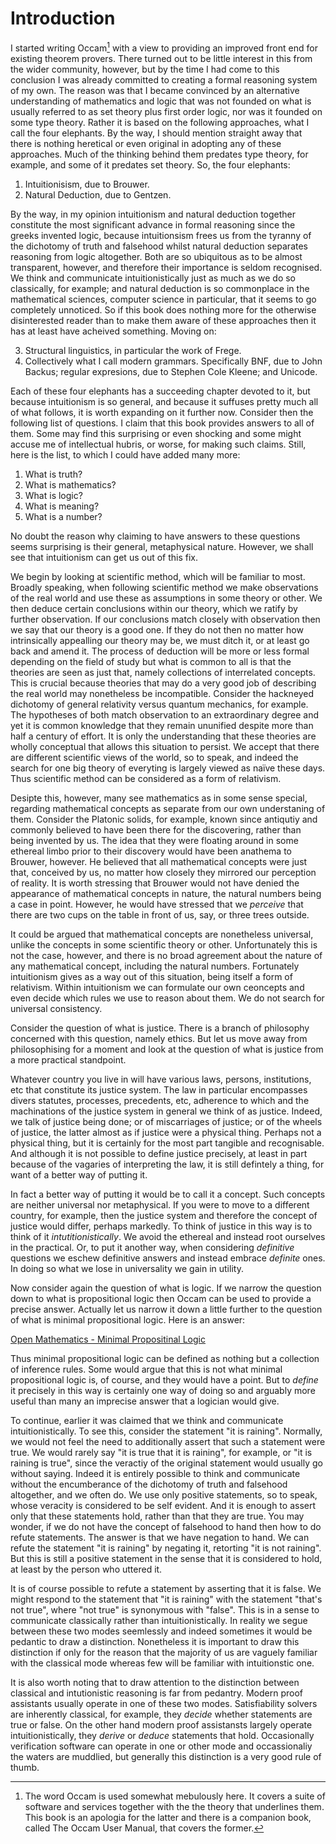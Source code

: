 # Introduction

I started writing Occam[^1] with a view to providing an improved front end for existing theorem provers.
There turned out to be little interest in this from the wider community, however, but by the time I had come to this conclusion I was already committed to creating a formal reasoning system of my own.
The reason was that I became convinced by an alternative understanding of mathematics and logic that was not founded on what is usually referred to as set theory plus first order logic, nor was it founded on some type theory. 
Rather it is based on the following approaches, what I call the four elephants.
By the way, I should mention straight away that there is nothing heretical or even original in adopting any of these approaches.
Much of the thinking behind them predates type theory, for example, and some of it predates set theory.
So, the four elephants:

1. Intuitionisism, due to Brouwer.
2. Natural Deduction, due to Gentzen.

By the way, in my opinion intuitionism and natural deduction together constitute the most significant advance in formal reasoning since the greeks invented logic,
because intuitionsism frees us from the tyranny of the dichotomy of truth and falsehood whilst natural deduction separates reasoning from logic altogether.
Both are so ubiquitous as to be almost transparent, however, and therefore their importance is seldom recognised.
We think and communicate intuitionistically just as much as we do so classically, for example;
and natural deduction is so commonplace in the mathematical sciences, computer science in particular, that it seems to go completely unnoticed.
So if this book does nothing more for the otherwise disinterested reader than to make them aware of these approaches then it has at least have acheived something.
Moving on:

3. Structural linguistics, in particular the work of Frege.
4. Collectively what I call modern grammars. Specifically BNF, due to John Backus; regular expresions, due to Stephen Cole Kleene; and Unicode. 

Each of these four elephants has a succeeding chapter devoted to it,
but because intuitionism is so general, and because it suffuses pretty much all of what follows, it is worth expanding on it further now.
Consider then the following list of questions.
I claim that this book provides answers to all of them.
Some may find this surprising or even shocking and some might accuse me of intellectual hubris, or worse, for making such claims.
Still, here is the list, to which I could have added many more:

1. What is truth?
2. What is mathematics?
3. What is logic?
4. What is meaning? 
5. What is a number?

No doubt the reason why claiming to have answers to these questions seems surprising is their general, metaphysical nature.
However, we shall see that intuitionism can get us out of this fix.

We begin by looking at scientific method, which will be familiar to most.
Broadly speaking, when following scientific method we make observations of the real world and use these as assumptions in some theory or other.
We then deduce certain conclusions within our theory, which we ratify by further observation.
If our conclusions match closely with observation then we say that our theory is a good one.
If they do not then no matter how intrinsically appealling our theory may be, we must ditch it, or at least go back and amend it.
The process of deduction will be more or less formal depending on the field of study but what is common to all is that the theories are seen as just that, namely collections of interrelated concepts.
This is crucial because theories that may do a very good job of describing the real world may nonetheless be incompatible.
Consider the hackneyed dichotomy of general relativity versus quantum mechanics, for example.
The hypotheses of both match observation to an extraordinary degree and yet it is common knowledge that they remain ununified despite more than half a century of effort.
It is only the understanding that these theories are wholly conceptual that allows this situation to persist.
We accept that there are different scientific views of the world, so to speak, and indeed the search for one big theory of everyting is largely viewed as naïve these days.
Thus scientific method can be considered as a form of relativism.

Desipte this, however, many see mathematics as in some sense special, regarding mathematical concepts as separate from our own understaning of them.
Consider the Platonic solids, for example, known since antiqutiy and commonly believed to have been there for the discovering, rather than being invented by us.
The idea that they were floating around in some ethereal limbo prior to their discovery would have been anathema to Brouwer, however.
He believed that all mathematical concepts were just that, conceived by us, no matter how closely they mirrored our perception of reality.
It is worth stressing that Brouwer would not have denied the appearance of mathematical concepts in nature, the natural numbers being a case in point.
However, he would have stressed that we *perceive* that there are two cups on the table in front of us, say, or three trees outside.

It could be argued that mathematical concepts are nonetheless universal, unlike the concepts in some scientific theory or other.
Unfortunately this is not the case, however, and there is no broad agreement about the nature of any mathematical concept, including the natural numbers.
Fortunately intuitionism gives as a way out of this situation, being itself a form of relativism.
Within intuitionism we can formulate our own ceoncepts and even decide which rules we use to reason about them.
We do not search for universal consistency.

Consider the question of what is justice.
There is a branch of philosophy concerned with this question, namely ethics.
But let us move away from philosophising for a moment and look at the question of what is justice from a more practical standpoint.

Whatever country you live in will have various laws, persons, institutions, etc that constitute its justice system.
The law in particular encompasses divers statutes, processes, precedents, etc, adherence to which and the machinations of the justice system in general we think of as justice.
Indeed, we talk of justice being done; or of miscarriages of justice; or of the wheels of justice, the latter almost as if justice were a physical thing.
Perhaps not a physical thing, but it is certainly for the most part tangible and recognisable.
And although it is not possible to define justice precisely, at least in part because of the vagaries of interpreting the law, it is still defintely a thing, for want of a better way of putting it.


In fact a better way of putting it would be to call it a concept.
Such concepts are neither universal nor metaphysical.
If you were to move to a different country, for example, then the justice system and therefore the concept of justice would differ, perhaps markedly.
To think of justice in this way is to think of it *intutitionistically*.
We avoid the ethereal and instead root ourselves in the practical.
Or, to put it another way, when considering *definitive* questions we eschew definitive answers and instead embrace *definite* ones.
In doing so what we lose in universality we gain in utility.



Now consider again the question of what is logic.
If we narrow the question down to what is propositional logic then Occam can be used to provide a precise answer.
Actually let us narrow it down a little further to the question of what is minimal propositional logic.
Here is an answer:

[Open Mathematics - Minimal Propositinal Logic](https://openmathematics.org/package/minimal-propositional-logic)



Thus minimal propositional logic can be defined as nothing but a collection of inference rules.
Some would argue that this is not what minimal propositional logic is, of course, and they would have a point.
But to *define* it precisely in this way is certainly one way of doing so and arguably more useful than many an imprecise answer that a logician would give.

To continue, earlier it was claimed that we think and communicate intuitionistically.
To see this, consider the statement "it is raining".
Normally, we would not feel the need to additionally assert that such a statement were true.
We would rarely say "it is true that it is raining", for example, or "it is raining is true", since the veractiy of the original statement would usually go without saying.
Indeed it is entirely possible to think and communicate without the encumberance of the dichotomy of truth and falsehood altogether, and we often do.
We use only positive statements, so to speak, whose veracity is considered to be self evident.
And it is enough to assert only that these statements hold, rather than that they are true.
You may wonder, if we do not have the concept of falsehood to hand then how to do refute statements.
The answer is that we have negation to hand.
We can refute the statement "it is raining" by negating it, retorting "it is not raining".
But this is still a positive statement in the sense that it is considered to hold, at least by the person who uttered it.

It is of course possible to refute a statement by asserting that it is false.
We might respond to the statement that "it is raining" with the statement "that's not true", where "not true" is synonymous with "false".
This is in a sense to communicate classically rather than intuitionistically.
In reality we segue between these two modes seemlessly and indeed sometimes it would be pedantic to draw a distinction.
Nonetheless it is important to draw this distinction if only for the reason that the majority of us are vaguely familiar with the classical mode whereas few will be familiar with intuitionstic one.

It is also worth noting that to draw attention to the distinction between classical and intutionistic reasoning is far from pedantry.
Modern proof assistants usually operate in one of these two modes.
Satisfiability solvers are inherently classical, for example, they *decide* whether statements are true or false.
On the other hand modern proof assistansts largely operate intuitionistically, they *derive* or *deduce* statements that hold.
Occasionally verification software can operate in one or other mode and occassionaliy the waters are muddlied, but generally this distinction is a very good rule of thumb.

[^1]: The word Occam is used somewhat mebulously here.
It covers a suite of software and services together with the the theory that underlines them.
This book is an apologia for the latter and there is a companion book, called The Occam User Manual, that covers the former.
